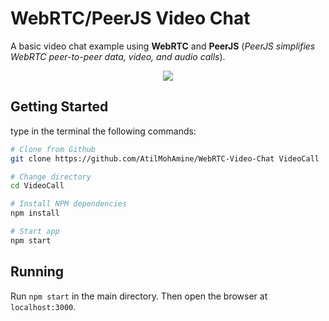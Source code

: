 # WebRTC/PeerJS Video Chat
A basic video chat example using **WebRTC** and **PeerJS** (*PeerJS simplifies WebRTC peer-to-peer data, video, and audio calls*).
<div align="center">
  <img src="https://user-images.githubusercontent.com/86023602/152001336-1146b512-dc7f-4a5b-aa09-72062bdcab07.png" />
</div>

## Getting Started
type in the terminal the following commands:
```bash
# Clone from Github
git clone https://github.com/AtilMohAmine/WebRTC-Video-Chat VideoCall

# Change directory
cd VideoCall

# Install NPM dependencies
npm install

# Start app
npm start

```

## Running
Run `npm start` in the main directory.
Then open the browser at `localhost:3000`.
